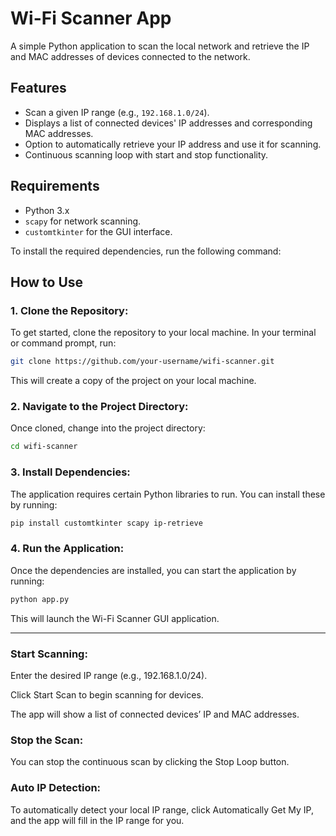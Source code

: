 # Wi-Fi Scanner App

A simple Python application to scan the local network and retrieve the IP and MAC addresses of devices connected to the network.

## Features

- Scan a given IP range (e.g., `192.168.1.0/24`).
- Displays a list of connected devices' IP addresses and corresponding MAC addresses.
- Option to automatically retrieve your IP address and use it for scanning.
- Continuous scanning loop with start and stop functionality.

## Requirements

- Python 3.x
- `scapy` for network scanning.
- `customtkinter` for the GUI interface.

To install the required dependencies, run the following command:

## How to Use

### 1. Clone the Repository:

To get started, clone the repository to your local machine. In your terminal or command prompt, run:

```bash
git clone https://github.com/your-username/wifi-scanner.git
```
This will create a copy of the project on your local machine.

### 2. Navigate to the Project Directory:
Once cloned, change into the project directory:

```bash
cd wifi-scanner
```

### 3. Install Dependencies:
The application requires certain Python libraries to run. You can install these by running:

```bash
pip install customtkinter scapy ip-retrieve
```

### 4. Run the Application:
Once the dependencies are installed, you can start the application by running:

```bash
python app.py
```
This will launch the Wi-Fi Scanner GUI application.

---

### Start Scanning:
Enter the desired IP range (e.g., 192.168.1.0/24).

Click Start Scan to begin scanning for devices.

The app will show a list of connected devices’ IP and MAC addresses.


### Stop the Scan:
You can stop the continuous scan by clicking the Stop Loop button.


### Auto IP Detection:
To automatically detect your local IP range, click Automatically Get My IP, and the app will fill in the IP range for you.
